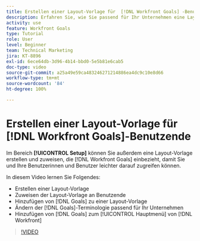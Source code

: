 ```yaml
---
title: Erstellen einer Layout-Vorlage für  [!DNL Workfront Goals] -Benutzende
description: Erfahren Sie, wie Sie passend für Ihr Unternehmen eine Layout-Vorlage mit  [!DNL Workfront Goals], assign the layout template to users, and change [!DNL Goals] -Terminologie erstellen.
activity: use
feature: Workfront Goals
type: Tutorial
role: User
level: Beginner
team: Technical Marketing
jira: KT-8896
exl-id: 6ece64db-3d96-4b14-bbd0-5e5b81e6cab5
doc-type: video
source-git-commit: a25a49e59ca483246271214886ea4dc9c10e8d66
workflow-type: tm+mt
source-wordcount: '84'
ht-degree: 100%

---
```


# Erstellen einer Layout-Vorlage für [!DNL Workfront Goals]-Benutzende

Im Bereich **[!UICONTROL Setup]** können Sie außerdem eine Layout-Vorlage erstellen und zuweisen, die [!DNL Workfront Goals] einbezieht, damit Sie und Ihre Benutzerinnen und Benutzer leichter darauf zugreifen können.

In diesem Video lernen Sie Folgendes:

* Erstellen einer Layout-Vorlage
* Zuweisen der Layout-Vorlage an Benutzende
* Hinzufügen von [!DNL Goals] zu einer Layout-Vorlage
* Ändern der [!DNL Goals]-Terminologie passend für Ihr Unternehmen
* Hinzufügen von [!DNL Goals] zum [!UICONTROL Hauptmenü] von [!DNL Workfront]

>[!VIDEO](https://video.tv.adobe.com/v/335190/?quality=12&learn=on)

<!--
Learn more graphic
-->
